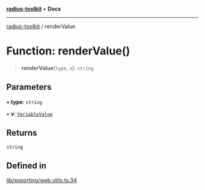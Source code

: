 [**radius-toolkit**](../README.md) • **Docs**

***

[radius-toolkit](../globals.md) / renderValue

# Function: renderValue()

> **renderValue**(`type`, `v`): `string`

## Parameters

• **type**: `string`

• **v**: [`VariableValue`](../type-aliases/VariableValue.md)

## Returns

`string`

## Defined in

[lib/exporting/web.utils.ts:34](https://github.com/rangle/radius-token-tango/blob/5b6e6f5adbda55f8c41a4c8308d1d8885a9b9a2f/packages/radius-toolkit/src/lib/exporting/web.utils.ts#L34)
